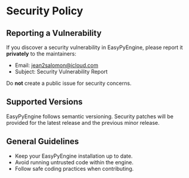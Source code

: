 # Security Policy

## Reporting a Vulnerability

If you discover a security vulnerability in EasyPyEngine, please report it **privately** to the maintainers:

- Email: jean2salomon@icloud.com
- Subject: Security Vulnerability Report

Do **not** create a public issue for security concerns.

## Supported Versions

EasyPyEngine follows semantic versioning. Security patches will be provided for the latest release and the previous minor release.

## General Guidelines

- Keep your EasyPyEngine installation up to date.
- Avoid running untrusted code within the engine.
- Follow safe coding practices when contributing.
